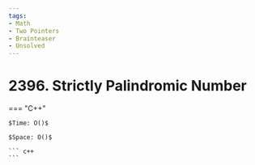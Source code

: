 ```yaml
---
tags:
- Math
- Two Pointers
- Brainteaser
- Unsolved
---
```



# 2396. Strictly Palindromic Number

=== "C++"

    $Time: O()$

    $Space: O()$

    ``` c++
    ```